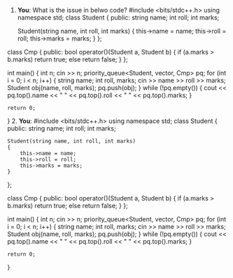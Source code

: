 1. **You**: What is the issue in belwo code?
#include <bits/stdc++.h>
using namespace std;
class Student
{
public:
    string name;
    int roll;
    int marks;

    Student(string name, int roll, int marks)
    {
        this->name = name;
        this->roll = roll;
        this->marks = marks;
    }
};

class Cmp
{
public:
    bool operator()(Student a, Student b)
    {
        if (a.marks > b.marks)
            return true;
        else
            return false;
    }
};

int main()
{
    int n;
    cin >> n;
    priority_queue<Student, vector<Student>, Cmp> pq;
    for (int i = 0; i < n; i++)
    {
        string name;
        int roll, marks;
        cin >> name >> roll >> marks;
        Student obj(name, roll, marks);
        pq.push(obj);
    }
    while (!pq.empty())
    {
        cout << pq.top().name << " " << pq.top().roll << " "
            << pq.top().marks;
    }

    return 0;
}
2. **You**: #include <bits/stdc++.h>
using namespace std;
class Student
{
public:
    string name;
    int roll;
    int marks;

    Student(string name, int roll, int marks)
    {
        this->name = name;
        this->roll = roll;
        this->marks = marks;
    }
};

class Cmp
{
public:
    bool operator()(Student a, Student b)
    {
        if (a.marks > b.marks)
            return true;
        else
            return false;
    }
};

int main()
{
    int n;
    cin >> n;
    priority_queue<Student, vector<Student>, Cmp> pq;
    for (int i = 0; i < n; i++)
    {
        string name;
        int roll, marks;
        cin >> name >> roll >> marks;
        Student obj(name, roll, marks);
        pq.push(obj);
    }
    while (!pq.empty())
    {
        cout << pq.top().name << " " << pq.top().roll << " "
            << pq.top().marks;
    }

    return 0;
}